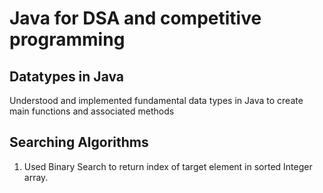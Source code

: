 # Java for DSA and competitive programming

## Datatypes in Java

Understood and implemented fundamental data types in Java to create main functions and associated methods

## Searching Algorithms

1. Used Binary Search to return index of target element in sorted Integer array.
